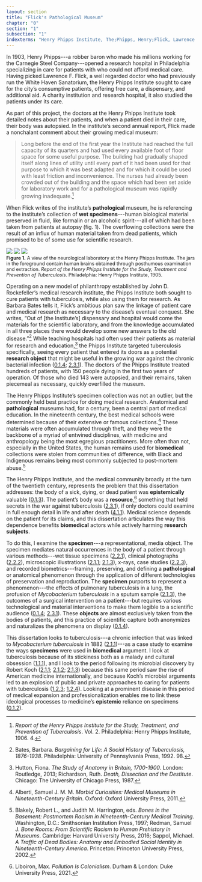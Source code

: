 ```yaml
---
layout: section
title: "Flick's Pathological Museum"
chapter: "0"
section: "1"
subsection: "1"
indexterms: "Henry Phipps Institute, The;Phipps, Henry;Flick, Lawrence F.;Philadelphia;Rockefeller, John D.;Grave Robbing"
---
```


In 1903, Henry Phipps---a robber baron who made his millions working for the Carnegie Steel Company---opened a research hospital in Philadelphia specializing in care for patients with who could not afford medical care. Having picked Lawrence F. Flick, a well regarded doctor who had previously run the White Haven Sanatorium, the Henry Phipps Institute sought to care for the city’s consumptive patients, offering free care, a dispensary, and additional aid. A charity institution and research hospital, it also studied the patients under its care.

As part of this project, the doctors at the Henry Phipps Institute took detailed notes about their patients, and when a patient died in their care, their body was autopsied. In the institute’s second annual report, Flick made a nonchalant comment about their growing medical museum: 

>Long before the end of the first year the Institute had reached the full capacity of its quarters and had used every available foot of floor space for some useful purpose. The building had gradually shaped itself along lines of utility until every part of it had been used for that purpose to which it was best adapted and for which it could be used with least friction and inconvenience. The nurses had already been crowded out of the building and the space which had been set aside for laboratory work and for a pathological museum was rapidly growing inadequate.[^fn1]

When Flick writes of the institute’s <span data-tooltip aria-haspopup="true" class="has-tip" data-disable-hover="false" tabindex="1" data-title="Pathology refers to the study of aberrant phenomenon in the human body and how it is linked to human illness."><b>pathological</b></span> museum, he is referencing to the institute’s collection of <span data-tooltip aria-haspopup="true" class="has-tip" data-disable-hover="false" tabindex="1" data-title="Wet specimens refer to living tissues preserved in fluid. Contemporary wet specimens are usually submerged in a formalin mixture, and older specimens from the eighteenth and nineteenth centuries were usually preserved in a spirit like rum or whiskey."><b>wet specimens</b></span>---human biological material preserved in fluid, like formalin or an alcoholic spirit---all of which had been taken from patients at autopsy (fig. 1). The overflowing collections were the result of an influx of human material taken from dead patients, which promised to be of some use for scientific research.

<img id="ReportoftheHenryPhippsIns3_1905-1906158" class="opaque image-large" src="{{ site.baseurl }}/assets/img/ReportoftheHenryPhippsIns3_1905-1906158_full.jpg">

<img id="ReportoftheHenryPhippsIns3_1905-1906158" class="transparent image-large" src="{{ site.baseurl }}/assets/img/ReportoftheHenryPhippsIns3_1905-1906158.jpg">

<img id="ReportoftheHenryPhippsIns3_1905-1906158" class="partially-opaque image-large" src="{{ site.baseurl }}/assets/img/ReportoftheHenryPhippsIns3_1905-1906158_partial.jpg">

<div class="caption-font" style="font-size:.9em"><b>Figure 1.</b> A view of the neurological laboratory at the Henry Phipps Institute. The jars in the foreground contain human brains obtained through posthumous examination and extraction. <i>Report of the Henry Phipps Institute for the Study, Treatment and Prevention of Tuberculosis</i>. Philadelphia: Henry Phipps Institute, 1905.</div>

Operating on a new model of philanthropy established by John D. Rockefeller’s medical research institute, the Phipps Institute both sought to cure patients with tuberculosis, while also using them for research. As Barbara Bates tells it, Flick’s ambitious plan saw the linkage of patient care and medical research as necessary to the disease’s eventual conquest. She writes, “Out of [the Institute’s] dispensary and hospital would come the materials for the scientific laboratory, and from the knowledge accumulated in all three places there would develop some new answers to the old disease.”[^fn2] While teaching hospitals had often used their patients as material for research and education,[^fn3] the Phipps Institute targeted tuberculosis specifically, seeing every patient that entered its doors as a potential <span data-tooltip aria-haspopup="true" class="has-tip" data-disable-hover="false" tabindex="1" data-title="I use the term research object to refer to materials that have been divorced from the subject of their origin. Object, as I use it, carefully considers how human patients are denied their humanity through transformations that deem them as objects."><b>research object</b></span> that might be useful in the growing war against the chronic bacterial infection (<a href="{{ site.baseurl }}/narrative/0_1_4">0.1.4</a>; <a href="{{ site.baseurl }}/narrative/2_3_1">2.3.1</a>). The doctors of the Phipps Institute treated hundreds of patients, with 150 people dying in the first two years of operation. Of those who died 143 were autopsied, and their remains, taken piecemeal as necessary, quickly overfilled the museum.

The Henry Phipps Institute’s specimen collection was not an outlier, but the commonly held best practice for doing medical research. Anatomical and <span data-tooltip aria-haspopup="true" class="has-tip" data-disable-hover="false" tabindex="1" data-title="Pathology refers to the study of aberrant phenomenon in the human body and how it is linked to human illness."><b>pathological</b></span> museums had, for a century, been a central part of medical education. In the nineteenth century, the best medical schools were determined because of their extensive or famous collections.[^fn4] These materials were often accumulated through theft, and they were the backbone of a myriad of entwined disciplines, with medicine and anthropology being the most egregious practitioners. More often than not, especially in the United States, the human remains used for <span data-tooltip aria-haspopup="true" class="has-tip" data-disable-hover="false" tabindex="1" data-title="Biomedicine is an approach to health that uses scientific approaches to evidence-based medicine, with an emphasis on generalized treatments with surgical and pharmaceutical methods. It combines knowledge from a range of scientific disciplines, like biology, chemistry, physiology, pathology, as part of its evidence-based and causal claims."><b>biomedical</b></span> collections were stolen from communities of difference, with Black and Indigenous remains being most commonly subjected to post-mortem abuse.[^fn5]

The Henry Phipps Institute, and the medical community broadly at the turn of the twentieth century, represents the problem that this dissertation addresses: the body of a sick, dying, or dead patient was <span data-tooltip aria-haspopup="true" class="has-tip" data-disable-hover="false" tabindex="1" data-title="Epistemics is a philosophical term referring to the study of knowledge. I use it to talk about the entwined practices of scientific culture, its arguments, and its methodologies."><b>epistemically</b></span> valuable (<a href="{{ site.baseurl }}/narrative/0_1_3">0.1.3</a>). The patient’s body was a <span data-tooltip aria-haspopup="true" class="has-tip" data-disable-hover="false" tabindex="1" data-title="Resource refers to the idea that an object may have something that can be extracted from it. In terms of something like a plot of land, it could be seen as a resource because it has minerals or oil which may be taken and sold. For biomedical contexts, resource usually refers to a material object taken from the body of a patient from which arguments may be further extracted."><b>resource</b></span>,[^fn6] something that held secrets in the war against tuberculosis (<a href="{{ site.baseurl }}/narrative/2_3_1">2.3.1</a>), if only doctors could examine in full enough detail in life and after death (<a href="{{ site.baseurl }}/narrative/4_1_1">4.1.1</a>). Medical science depends on the patient for its claims, and this dissertation articulates the way this dependence benefits <span data-tooltip aria-haspopup="true" class="has-tip" data-disable-hover="false" tabindex="1" data-title="Biomedicine is an approach to health that uses scientific approaches to evidence-based medicine, with an emphasis on generalized treatments with surgical and pharmaceutical methods. It combines knowledge from a range of scientific disciplines, like biology, chemistry, physiology, pathology, as part of its evidence-based and causal claims."><b>biomedical</b></span> actors while actively harming <span data-tooltip aria-haspopup="true" class="has-tip" data-disable-hover="false" tabindex="1" data-title="Visual culture refers to an interdisciplinary field that looks at the social construction of vision."><b>research subjects</b></span>.

To do this, I examine the <span data-tooltip aria-haspopup="true" class="has-tip" data-disable-hover="false" tabindex="1" data-title="Specimen refers to any naturally occurring phenomenon that has been extracted from its original context and placed within a knowledge framework to understand and describe that phenomenon."><b>specimen</b></span>---a representational, media object. The specimen mediates natural occurrences in the body of a patient through various methods---wet tissue specimens (<a href="{{ site.baseurl }}/narrative/2_2_1">2.2.1</a>), clinical photographs (<a href="{{ site.baseurl }}/narrative/2_2_2">2.2.2</a>), microscopic illustrations (<a href="{{ site.baseurl }}/narrative/2_1_1">2.1.1</a>; <a href="{{ site.baseurl }}/narrative/2_1_3">2.1.3</a>), x-rays, case studies (<a href="{{ site.baseurl }}/narrative/2_2_3">2.2.3</a>), and recorded biometrics---framing, preserving, and defining a <span data-tooltip aria-haspopup="true" class="has-tip" data-disable-hover="false" tabindex="1" data-title="Pathology refers to the study of aberrant phenomenon in the human body and how it is linked to human illness."><b>pathological</b></span> or anatomical phenomenon through the application of different technologies of preservation and reproduction. The <span data-tooltip aria-haspopup="true" class="has-tip" data-disable-hover="false" tabindex="1" data-title="Specimen refers to any naturally occurring phenomenon that has been extracted from its original context and placed within a knowledge framework to understand and describe that phenomenon."><b>specimen</b></span> purports to represent a phenomenon---the effects of pulmonary tuberculosis in a lung, the profusion of <i>Mycobacterium tuberculosis</i> in a sputum sample (<a href="{{ site.baseurl }}/narrative/2_1_3">2.1.3</a>), the outcomes of a surgical intervention on a patient---but requires various technological and material interventions to make them legible to a scientific audience (<a href="{{ site.baseurl }}/narrative/0_1_4">0.1.4</a>; <a href="{{ site.baseurl }}/narrative/2_3_1">2.3.1</a>). These <span data-tooltip aria-haspopup="true" class="has-tip" data-disable-hover="false" tabindex="1" data-title="I use the term research object to refer to materials that have been divorced from the subject of their origin. Object, as I use it, carefully considers how human patients are denied their humanity through transformations that deem them as objects."><b>objects</b></span> are almost exclusively taken from the bodies of patients, and this practice of scientific capture both anonymizes and naturalizes the phenomena on display (<a href="{{ site.baseurl }}/narrative/0_1_4">0.1.4</a>). 

This dissertation looks to tuberculosis---a chronic infection that was linked to <i>Mycobacterium tuberculosis</i> in 1882 (<a href="{{ site.baseurl }}/narrative/2_1_1">2.1.1</a>)---as a case study to examine the ways <span data-tooltip aria-haspopup="true" class="has-tip" data-disable-hover="false" tabindex="1" data-title="Specimen refers to any naturally occurring phenomenon that has been extracted from its original context and placed within a knowledge framework to understand and describe that phenomenon."><b>specimens</b></span> were used in <span data-tooltip aria-haspopup="true" class="has-tip" data-disable-hover="false" tabindex="1" data-title="Biomedicine is an approach to health that uses scientific approaches to evidence-based medicine, with an emphasis on generalized treatments with surgical and pharmaceutical methods. It combines knowledge from a range of scientific disciplines, like biology, chemistry, physiology, pathology, as part of its evidence-based and causal claims."><b>biomedical</b></span> argument. I look at tuberculosis because of its stickiness both as a malady and cultural obsession (<a href="{{ site.baseurl }}/narrative/1_1_1">1.1.1</a>), and I look to the period following its microbial discovery by Robert Koch (<a href="{{ site.baseurl }}/narrative/2_1_1">2.1.1</a>; <a href="{{ site.baseurl }}/narrative/2_1_2">2.1.2</a>; <a href="{{ site.baseurl }}/narrative/2_1_3">2.1.3</a>) because this same period saw the rise of American medicine internationally, and because Koch’s microbial arguments led to an explosion of public and private approaches to caring for patients with tuberculosis (<a href="{{ site.baseurl }}/narrative/1_2_3">1.2.3</a>; <a href="{{ site.baseurl }}/narrative/1_2_4">1.2.4</a>). Looking at a prominent disease in this period of medical expansion and professionalization enables me to link these ideological processes to medicine’s <span data-tooltip aria-haspopup="true" class="has-tip" data-disable-hover="false" tabindex="1" data-title="Epistemics is a philosophical term referring to the study of knowledge. I use it to talk about the entwined practices of scientific culture, its arguments, and its methodologies."><b>epistemic</b></span> reliance on specimens (<a href="{{ site.baseurl }}/narrative/0_1_2">0.1.2</a>).

<div class="style-divider">
 	<div class="line"></div>
</div>

[^fn1]: <i>Report of the Henry Phipps Institute for the Study, Treatment, and Prevention of Tuberculosis</i>. Vol. 2. Philadelphia: Henry Phipps Institute, 1906. 4.

[^fn2]: Bates, Barbara. <i>Bargaining for Life: A Social History of Tuberculosis, 1876-1938</i>. Philadelphia: University of Pennsylvania Press, 1992. 98.

[^fn3]: Hutton, Fiona. <i>The Study of Anatomy in Britain, 1700-1900</i>. London: Routledge, 2013; Richardson, Ruth. <i>Death, Dissection and the Destitute</i>. Chicago: The University of Chicago Press, 1987.

[^fn4]: Alberti, Samuel J. M. M. <i>Morbid Curiosities: Medical Museums in Nineteenth-Century Britain</i>. Oxford: Oxford University Press, 2011.

[^fn5]: Blakely, Robert L., and Judith M. Harrington, eds. <i>Bones in the Basement: Postmortem Racism in Nineteenth-Century Medical Training</i>. Washington, D.C.: Smithsonian Institution Press, 1997; Redman, Samuel J. <i>Bone Rooms: From Scientific Racism to Human Prehistory in Museums</i>. Cambridge: Harvard University Press, 2016; Sappol, Michael. <i>A Traffic of Dead Bodies: Anatomy and Embodied Social Identity in Nineteenth-Century America</i>. Princeton: Princeton University Press, 2002.

[^fn6]: Liboiron, Max. <i>Pollution Is Colonialism</i>. Durham & London: Duke University Press, 2021.